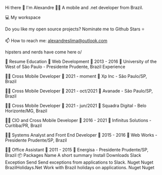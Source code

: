 Hi there 👋 I'm Alexandre 👨‍💻
A mobile and .net developer from Brazil.

       



💻 My workspace

   

Do you like my open source projects? Nominate me to Github Stars ⭐

📫 How to reach me: alexandreslima@outlook.com

 hipsters and nerds have come here o/

📃 Resume
Education
📖 Web Development
📆 2013 - 2016
📍 University of the West of São Paulo - Presidente Prudente, Brazil
Experience

👨‍💻 Cross Mobile Developer
📆 2021 - moment
📍 Xp Inc - São Paulo/SP, Brazil

👨‍💻 Cross Mobile Developer
📆 2021 - oct/2021
📍 Avanade - São Paulo/SP, Brazil

👨‍💻 Cross Mobile Developer
📆 2021 - jun/2021
📍 Squadra Digital - Belo Horizonte/MG, Brazil

👨‍💻 CIO and Cross Mobile Developer
📆 2016 - 2021
📍 Infinitus Solutions - Curitiba/PR, Brazil

👨‍💻 Systems Analyst and Front End Developer
📆 2015 - 2016
📍 Web Works - Presidente Prudente/SP, Brazil

👨‍💻 Office Assistant
📆 2011 - 2015
📍 Energisa - Presidente Prudente/SP, Brazil
📦 Packages
Name	A short summary	Install	Downloads
Slack Exception Send	Send exceptions from applications to Slack.	Nuget	Nuget
BrazilHolidays.Net	Work with Brazil holidays on applications.	Nuget	Nuget
